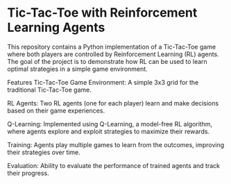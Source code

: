 # Tic-Tac-Toe with Reinforcement Learning Agents


This repository contains a Python implementation of a Tic-Tac-Toe game where both players are controlled by Reinforcement Learning (RL) agents. The goal of the project is to demonstrate how RL can be used to learn optimal strategies in a simple game environment.

Features
Tic-Tac-Toe Game Environment: A simple 3x3 grid for the traditional Tic-Tac-Toe game.

RL Agents: Two RL agents (one for each player) learn and make decisions based on their game experiences.

Q-Learning: Implemented using Q-Learning, a model-free RL algorithm, where agents explore and exploit strategies to maximize their rewards.

Training: Agents play multiple games to learn from the outcomes, improving their strategies over time.

Evaluation: Ability to evaluate the performance of trained agents and track their progress.
